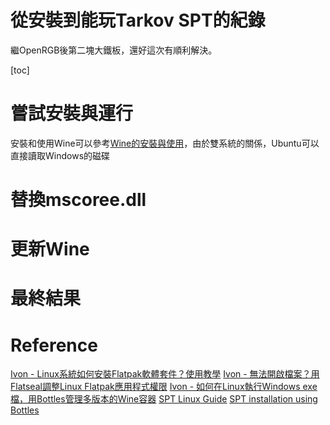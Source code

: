 # 從安裝到能玩Tarkov SPT的紀錄
繼OpenRGB後第二塊大鐵板，還好這次有順利解決。

[toc]

# 嘗試安裝與運行
安裝和使用Wine可以參考[Wine的安裝與使用](./wine的安裝與使用.md)，由於雙系統的關係，Ubuntu可以直接讀取Windows的磁碟

# 替換mscoree.dll


# 更新Wine


# 最終結果


# Reference
[Ivon - Linux系統如何安裝Flatpak軟體套件？使用教學](https://ivonblog.com/posts/linux-flatpak-introduction/)
[Ivon - 無法開啟檔案？用Flatseal調整Linux Flatpak應用程式權限](https://ivonblog.com/posts/flatseal-flatpak-permission/)
[Ivon - 如何在Linux執行Windows exe檔，用Bottles管理多版本的Wine容器](https://ivonblog.com/posts/setup-linux-bottles/)
[SPT Linux Guide](https://github.com/MadByteDE/SPT-Linux-Guide/blob/main/README.md)
[SPT installation using Bottles](https://github.com/MadByteDE/SPT-Linux-Guide/blob/main/docs/bottles/manual_guide.md)
